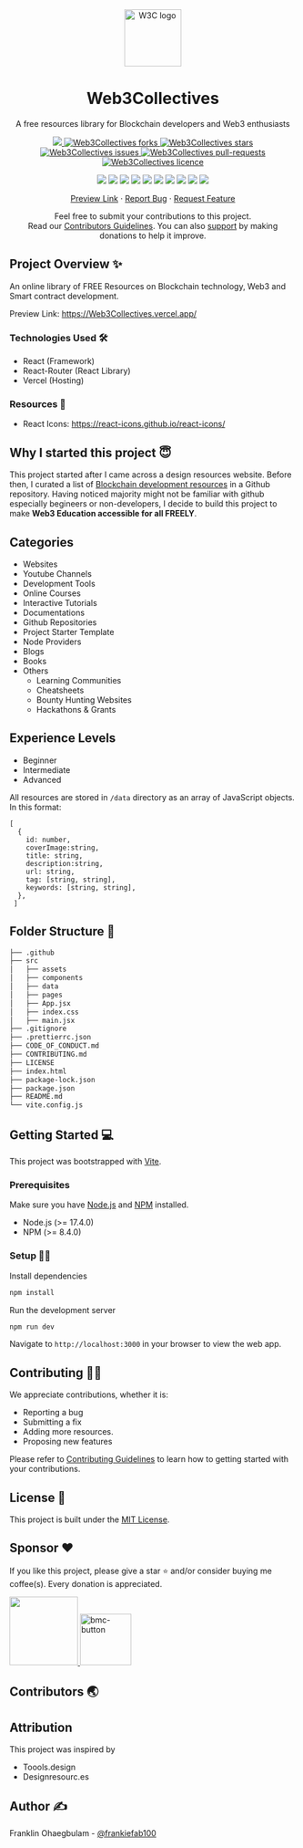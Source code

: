 <div align="center">
 <img width="100px" src="https://user-images.githubusercontent.com/46662771/183313844-91c27035-6ac0-4576-afa1-ecb731494da2.png" alt="W3C logo" />
 
 <h1>Web3Collectives</h1>
 <p>A free resources library for Blockchain developers and Web3 enthusiasts</p>

<p align="center">
<a href="http://makeapullrequest.com">
<img src="https://img.shields.io/badge/PRs-welcome-brightgreen.svg?style=flat-square">
</a>
<a href="https://github.com/frankiefab100/Web3Collectives/fork" target="blank">
<img src="https://img.shields.io/github/forks/frankiefab100/Web3Collectives?style=flat-square" alt="Web3Collectives forks"/>
</a>
<a href="https://github.com/frankiefab100/Web3Collectives/stargazers" target="blank">
<img src="https://img.shields.io/github/stars/frankiefab100/Web3Collectives?style=flat-square" alt="Web3Collectives stars"/>
</a>
<a href="https://github.com/frankiefab100/Web3Collectives/issues" target="blank">
<img src="https://img.shields.io/github/issues/frankiefab100/Web3Collectives?style=flat-square" alt="Web3Collectives issues"/>
</a>
<a href="https://github.com/frankiefab100/Web3Collectives/pulls" target="blank">
<img src="https://img.shields.io/github/issues-pr/frankiefab100/Web3Collectives?style=flat-square" alt="Web3Collectives pull-requests"/>
</a>
<a href="https://github.com/frankiefab100/Web3Collectives/blob/main/LICENSE" target="blank">
<img src="https://img.shields.io/github/license/frankiefab100/Web3Collectives?style=flat-square" alt="Web3Collectives licence" />
</a>
</p>


<p>
<img src="https://img.shields.io/badge/JavaScript-323330?style=for-the-badge&logo=javascript&logoColor=F7DF1E">
<img src="https://img.shields.io/badge/CSS3-1572B6?style=for-the-badge&logo=css3&logoColor=white">
<img src="https://img.shields.io/badge/React-20232A?style=for-the-badge&logo=react&logoColor=61DAFB">
<img src="https://img.shields.io/badge/React_Router-CA4245?style=for-the-badge&logo=react-router&logoColor=white">
<img src="https://img.shields.io/badge/npm-CB3837?style=for-the-badge&logo=npm&logoColor=white">
<img  src="https://img.shields.io/badge/Vite-B73BFE?style=for-the-badge&logo=vite&logoColor=FFD62E">
<img  src="https://img.shields.io/badge/firebase-ffca28?style=for-the-badge&logo=firebase&logoColor=black">
<img  src="https://img.shields.io/badge/Vercel-000000?style=for-the-badge&logo=vercel&logoColor=white">
<img  src="https://img.shields.io/badge/eslint-3A33D1?style=for-the-badge&logo=eslint&logoColor=white">
<img src="https://img.shields.io/badge/prettier-1A2C34?style=for-the-badge&logo=prettier&logoColor=F7BA3E">

</p>
</div>
  
<p align="center">
    <a href="https://Web3Collectives.vercel.app">Preview Link</a>
    ·
    <a href="https://github.com/frankiefab100/Web3Collectives/issues/new/choose">Report Bug</a>
    ·
    <a href="https://github.com/frankiefab100/Web3Collectives/issues/new/choose">Request Feature</a>
</p>
  
<p align="center">Feel free to submit your contributions to this project. </br>
Read our <a href="https://github.com/frankiefab100/Web3Collectives/blob/main/CONTRIBUTING.md">Contributors Guidelines</a>. You can also <a href= "https://www.buymeacoffee.com/frankiefab100">support</a> by making donations to help it improve.</p>
 

## **Project Overview** ✨

An online library of FREE Resources on Blockchain technology, Web3 and Smart contract development.

Preview Link: <https://Web3Collectives.vercel.app/>

### **Technologies Used** 🛠

- React (Framework)
- React-Router (React Library)
- Vercel (Hosting)

### **Resources** 🎨

- React Icons: <https://react-icons.github.io/react-icons/>

## **Why I started this project** 😇

This project started after I came across a design resources website. Before then, I curated a list of [Blockchain development resources](https://github.com/frankiefab100/Blockchain-Development-Resources) in a Github repository.
Having noticed majority might not be familiar with github especially begineers or non-developers, I decide to build this project to make **Web3 Education accessible for all FREELY**.

## **Categories**

- Websites
- Youtube Channels
- Development Tools
- Online Courses
- Interactive Tutorials
- Documentations
- Github Repositories
- Project Starter Template
- Node Providers
- Blogs
- Books
- Others
  - Learning Communities
  - Cheatsheets
  - Bounty Hunting Websites
  - Hackathons & Grants

## **Experience Levels**

- Beginner
- Intermediate
- Advanced

All resources are stored in `/data` directory as an array of JavaScript objects.
In this format:

```JS
[
  {
    id: number,
    coverImage:string,
    title: string,
    description:string,
    url: string,
    tag: [string, string],
    keywords: [string, string],
  },
 ]
```

## **Folder Structure** 📁

```bash
├── .github
├── src
│   ├── assets
│   ├── components
│   ├── data
│   ├── pages
│   ├── App.jsx
│   ├── index.css
│   ├── main.jsx
├── .gitignore
├── .prettierrc.json
├── CODE_OF_CONDUCT.md
├── CONTRIBUTING.md
├── LICENSE
├── index.html
├── package-lock.json
├── package.json
├── README.md
└── vite.config.js
```

## **Getting Started** 💻

This project was bootstrapped with [Vite](https://vitejs.dev).

### **Prerequisites**

Make sure you have [Node.js](https://nodejs.org/) and [NPM](https://www.npmjs.com/) installed.

- Node.js (>= 17.4.0)
- NPM (>= 8.4.0)

### **Setup** 👨‍💻

Install dependencies

   ```BASH
npm install
```

Run the development server

 ```BASH
npm run dev
   ```
   

Navigate to `http://localhost:3000` in your browser to view the web app.

## **Contributing** 🤝🏾
We appreciate contributions, whether it is:

- Reporting a bug
- Submitting a fix
- Adding more resources.
- Proposing new features

 Please refer to [Contributing Guidelines](./CONTRIBUTING.md) to learn how to getting started with your contributions.

## **License** 🔐

This project is built under the [MIT License](./License).

## **Sponsor** ❤

If you like this project, please give a star ⭐ and/or consider buying me coffee(s). Every donation is appreciated.

  <a href="https://www.buymeacoffee.com/frankiefab100">
    <img width="120px"src="https://img.shields.io/badge/Buy_Me_A_Coffee-FFDD00?style=for-the-badge&logo=buy-me-a-coffee&logoColor=black">
  </a>
  <a href="https://etherscan.io">
    <img width="90px" alt="bmc-button" src="https://img.shields.io/badge/Ethereum-3C3C3D?style=for-the-badge&logo=Ethereum&logoColor=white">
  </a>
  
 ## **Contributors** 🌏

<!-- ALL-CONTRIBUTORS-LIST:START - Do not remove or modify this section -->
<!-- prettier-ignore-start -->
<!-- markdownlint-disable -->

<!-- markdownlint-restore -->
<!-- prettier-ignore-end -->

<!-- ALL-CONTRIBUTORS-LIST:END -->

## **Attribution**

This project was inspired by
- Toools.design
- Designresourc.es  

## **Author** ✍

Franklin Ohaegbulam - [@frankiefab100](https://twitter.com/frankiefab100)
